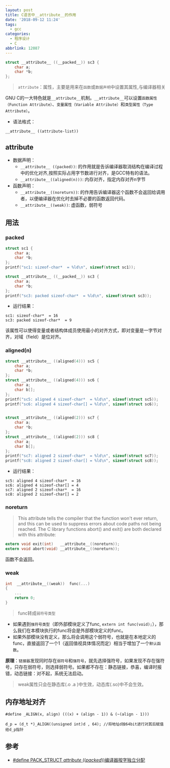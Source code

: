 ```yaml
---
layout: post
title: C语言中__attribute__的作用
date: '2018-09-12 11:24'
tags:
  - gcc
categories:
  - 程序设计
  - C
abbrlink: 12087
---
```


``` C
struct __attribute__ ((__packed__)) sc3 {
    char a;
    char *b;
};
```
> `attribute`：属性，主要是用来在`函数`或`数据声明`中设置其属性,与编译器相关

GNU C的一大特色就是`__attribute__`机制。`__attribute__`可以设置`函数属性（Function Attribute）`、`变量属性（Variable Attribute）`和`类型属性（Type Attribute）`。

- 语法格式：
```
__attribute__ ((attribute-list))
```

<!--more-->

## attribute

* 数据声明：
    - `__attribute__ ((packed))`: 的作用就是告诉编译器取消结构在编译过程中的优化对齐,按照实际占用字节数进行对齐，是GCC特有的语法。
    - `__attribute__((aligned(n)))`: 内存对齐，指定内存对齐n字节
* 函数声明：
    - `__attribute__((noreturn))`: 的作用告诉编译器这个函数不会返回给调用者，以便编译器在优化时去掉不必要的函数返回代码。
    - `__attribute__((weak))`: 虚函数，弱符号


## 用法

### packed

``` C
struct sc1 {
    char a;
    char *b;
};
printf("sc1: sizeof-char*  = %ld\n", sizeof(struct sc1));

struct __attribute__ ((__packed__)) sc3 {
    char a;
    char *b;
};
printf("sc3: packed sizeof-char*  = %ld\n", sizeof(struct sc3));
```
- 运行结果：
```
sc1: sizeof-char*  = 16
sc3: packed sizeof-char*  = 9
```

该属性可以使得变量或者结构体成员使用最小的对齐方式，即对变量是一字节对齐，对域（field）是位对齐。

### aligned(n)

``` C
struct __attribute__ ((aligned(4))) sc5 {
    char a;
    char *b;
};
struct __attribute__ ((aligned(4))) sc6 {
    char a;
    char b[];
};
printf("sc5: aligned 4 sizeof-char*  = %ld\n", sizeof(struct sc5));
printf("sc6: aligned 4 sizeof-char[] = %ld\n", sizeof(struct sc6));


struct __attribute__ ((aligned(2))) sc7 {
    char a;
    char *b;
};
struct __attribute__ ((aligned(2))) sc8 {
    char a;
    char b[];
};
printf("sc7: aligned 2 sizeof-char*  = %ld\n", sizeof(struct sc7));
printf("sc8: aligned 2 sizeof-char[] = %ld\n", sizeof(struct sc8));
```

* 运行结果：
```
sc5: aligned 4 sizeof-char*  = 16
sc6: aligned 4 sizeof-char[] = 4
sc7: aligned 2 sizeof-char*  = 16
sc8: aligned 2 sizeof-char[] = 2
```

### noreturn

>This attribute tells the compiler that the function won't ever return, and this can be used to suppress errors about code paths not being reached. The C library functions abort() and exit() are both declared with this attribute:

``` C
extern void exit(int)   __attribute__((noreturn));
extern void abort(void) __attribute__((noreturn));
```
函数不会返回。

### weak

``` C
int  __attribute__((weak))  func(...)
{
    ...
    return 0;
}
```

>func转成`弱符号类型`
- 如果遇到`强符号类型`（即外部模块定义了func, `extern int func(void);`），那么我们在本模块执行的func将会是外部模块定义的func。
- 如果外部模块没有定义，那么将会调用这个弱符号，也就是在本地定义的func，直接返回了一个1（返回值视具体情况而定）相当于增加了一个`默认函数`。

**原理**：`链接器`发现同时存在`弱符号`和`强符号`，就先选择强符号，如果发现不存在强符号，只存在弱符号，则选择弱符号。如果都不存在：静态链接，恭喜，编译时报错，动态链接：对不起，系统无法启动。

> weak属性只会在静态库(.o .a )中生效，动态库(.so)中不会生效。


## 内存地址对齐

```
#define _ALIGN(x, align) (((x) + (align - 1)) & (~(align - 1)))

d_p = (d_t *)_ALIGN((unsigned int)d , 64); //将地址d按64bit进行对其后赋值给d_p指针
```

## 参考

* [#define PACK_STRUCT _attribute_ ((_packed_))编译器按字独立分配](https://blog.csdn.net/wangzhaotongalex/article/details/22729215)
